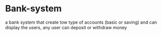 # Bank-system
a bank system that create tow type of accounts (basic or saving) and can display the users, any user can deposit or withdraw money
